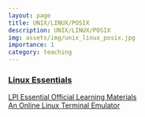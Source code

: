 ```yaml
---
layout: page
title: UNIX/LINUX/POSIX
description: UNIX/LINUX/POSIX
img: assets/img/unix_linux_posix.jpg
importance: 1
category: teaching
---
```


### [Linux Essentials](https://www.lpi.org/our-certifications/linux-essentials-overview)
[LPI Essential Official Learning Materials](https://learning.lpi.org/pdfstore/LPI-Learning-Material-010-160-en.pdf)  
[An Online Linux Terminal Emulator](https://bellard.org/jslinux/)  


